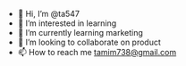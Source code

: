 - 👋 Hi, I’m @ta547
- 👀 I’m interested in learning 
- 🌱 I’m currently learning marketing 
- 💞️ I’m looking to collaborate on product 
- 📫 How to reach me tamim738@gmail.com

<!---
ta547/ta547 is a ✨ special ✨ repository because its `README.md` (this file) appears on your GitHub profile.
You can click the Preview link to take a look at your changes.
--->
